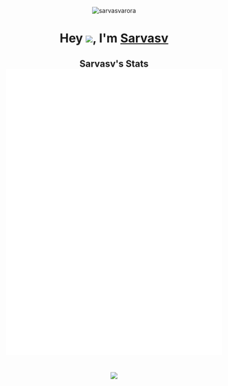 <!--
**sarvasvarora/sarvasvarora** is a ✨ _special_ ✨ repository because its `README.md` (this file) appears on your GitHub profile.

Here are some ideas to get you started:

- 🔭 I’m currently working on ...
- 🌱 I’m currently learning ...
- 👯 I’m looking to collaborate on ...
- 🤔 I’m looking for help with ...
- 💬 Ask me about ...
- 📫 How to reach me: ...
- 😄 Pronouns: ...
- ⚡ Fun fact: ...
-->

<p align="center"> <img src="https://komarev.com/ghpvc/?username=sarvasvarora" alt="sarvasvarora"/></p>

<h1 align="center"> Hey <img width="30px" src="https://github.com/sarvasvarora/sarvasvarora/blob/main/assets/hi.gif">, I'm <a href="https://www.linkedin.com/in/sarvasvarora/">Sarvasv</a></h1>


<h2 align="center"> Sarvasv's Stats
   <a href="https://www.linkedin.com/in/sarvasvarora/">
     <br><img src="https://github.com/sarvasvarora/sarvasvarora/blob/main/github-metrics.svg"><br> 
  </a>
</h2>

<div align="center">
  <br><img src="https://github-readme-stats.vercel.app/api?username=sarvasvarora"><br> 
</div>
